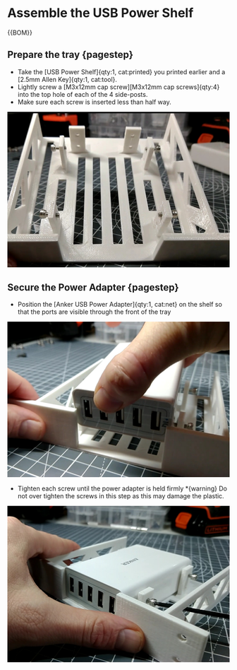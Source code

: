 # Assemble the USB Power Shelf


{{BOM}}

## Prepare the tray {pagestep}

* Take the [USB Power Shelf]{qty:1, cat:printed} you printed earlier and a [2.5mm Allen Key]{qty:1, cat:tool}.
* Lightly screw a [M3x12mm cap screw][M3x12mm cap screws]{qty:4} into the top hole of each of the 4 side-posts.
* Make sure each screw is inserted less than half way.

![](images/AnkerUSBPower1.jpg)


## Secure the Power Adapter {pagestep}

* Position the [Anker USB Power Adapter]{qty:1, cat:net} on the shelf so that the ports are visible through the front of the tray

![](images/AnkerUSBPower2.jpg)

* Tighten each screw until the power adapter is held firmly
*{warning}  Do not over tighten the screws in this step as this may damage the plastic. 

![](images/AnkerUSBPower3.jpg)